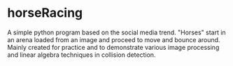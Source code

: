# horseRacing
A simple python program based on the social media trend. "Horses" start in an arena loaded from an image and proceed to move and bounce around. Mainly created for practice and to demonstrate various image processing and linear algebra techniques in collision detection.
